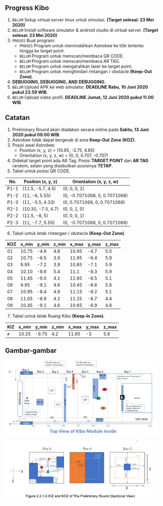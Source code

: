## Progress Kibo
1. `BELUM` Setup virtual server linux untuk simulasi. **(Target selesai: 23 Mei 2020)**
2. `BELUM` Install software simulator & android studio di virtual server. **(Target selesai: 23 Mei 2020)**
3. `PROSES` Buat program:
    - `PROSES` Program untuk memindahkan Astrobee ke titik tertentu hingga ke target point.
    - `BELUM` Program untuk menscan/membaca QR CODE.
    - `BELUM` Program untuk menscan/membaca AR TAG.
    - `BELUM` Program untuk mengarahkan laser ke target point.
    - `BELUM` Program untuk menghindari rintangan / obstacle **(Keep-Out Zone)**.
4. **DEBUGGING, DEBUGGING, AND DEBUGGING.**
5. `BELUM` Upload APK ke web simulator. **DEADLINE Rabu, 10 Juni 2020 pukul 23.59 WIB**.
6. `BELUM` Upload video profil. **DEADLINE Jumat, 12 Juni 2020 pukul 11.00 WIB**.
    
## Catatan
1. Preliminary Round akan diadakan secara online pada **Sabtu, 13 Juni 2020 pukul 09.00 WIB**.
2. Astrobee tidak dapat bergerak di area **Keep-Out Zone (KOZ)**.
3. Posisi awal Astrobee:
    + Position (x, y, z) = (10.95, -3.75, 4.85)
    + Orientation (x, y, z, w) = (0, 0, 0.707, -0.707)
4. Didekat target point ada AR Tag. Posisi **TARGET POINT** dan **AR TAG** random, selain yang disebutkan posisinya **TETAP**.
5. Tabel untuk posisi QR CODE.

No. | Position (x, y, z) | Orientation (x, y, z, w)
--- | --- | ---
P1-1 | (11.5, -5.7, 4.5) | (0, 0, 0, 1)
P1-2 | (11, -6, 5.55) | (0, -0.7071068, 0, 0.7071068)
P1-3 | (11, -5.5, 4.33) | (0, 0.7071068, 0, 0.7071068)
P2-1 | (10.30, -7.5, 4.7) | (0, 0, 1, 0)
P2-2 | (11.5, -8, 5) | (0, 0, 0, 1)
P2-3 | (11, -7.7, 5.55) | (0, -0.7071068, 0, 0.7071068)

6. Tabel untuk letak rintangan / obstacle **(Keep-Out Zone)**.

KOZ | x_min | y_min | z_min | x_max | y_max | z_max
--- | --- | --- | --- | --- | --- | ---
01 | 10.75 | -4.9 | 4.8 | 10.95 | -4.7 | 5.0
02 | 10.75 | -6.5 | 3.9 | 11.95 | -6.4 | 5.9
03 | 9.95 | -7.2 | 3.9 | 10.85 | -7.1 | 5.9
04 | 10.10 | -8.6 | 5.4 | 11.1 | -8.3 | 5.9
05 | 11.45 | -9.0 | 4.1 | 11.95 | -8.5 | 5.1
06 | 9.95 | -9.1 | 4.6 | 10.45 | -8.6 | 5.6
07 | 10.95 | -8.4 | 4.9 | 11.15 | -8.2 | 5.1
08 | 11.05 | -8.9 | 4.2 | 11.25 | -8.7 | 4.4
09 | 10.45 | -9.1 | 4.6 | 10.65 | -8.9 | 4.8

7. Tabel untuk letak Ruang Kibo **(Keep-In Zone)**.

KIZ | x_min | y_min | z_min | x_max | y_max | z_max
--- | --- | --- | --- | --- | --- | ---
`#` | 10.25 | -9.75 | 4.2 | 11.65 | -3 | 5.6

## Gambar-gambar
![alt text](img/top-view.png "top view")

![alt text](img/bay-246.png "bay 2,4,6")

  

  
